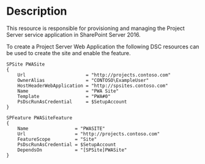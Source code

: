 # Description

This resource is responsible for provisioning and managing the Project Server
service application in SharePoint Server 2016.

To create a Project Server Web Application the following DSC resources can
be used to create the site and enable the feature.

    SPSite PWASite
    {
        Url                      = "http://projects.contoso.com"
        OwnerAlias               = "CONTOSO\ExampleUser"
        HostHeaderWebApplication = "http://spsites.contoso.com"
        Name                     = "PWA Site"
        Template                 = "PWA#0"
        PsDscRunAsCredential     = $SetupAccount
    }

    SPFeature PWASiteFeature
    {
        Name                 = "PWASITE"
        Url                  = "http://projects.contoso.com"
        FeatureScope         = "Site"
        PsDscRunAsCredential = $SetupAccount
        DependsOn            = "[SPSite]PWASite"
    }
